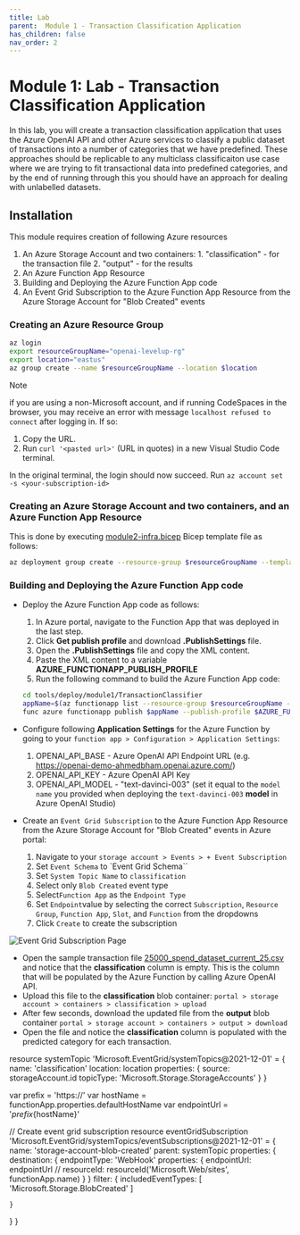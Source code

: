 ```yaml
---
title: Lab
parent:  Module 1 - Transaction Classification Application
has_children: false
nav_order: 2
---
```


# Module 1: Lab - Transaction Classification Application

In this lab, you will create a transaction classification application that uses the Azure OpenAI API and other Azure services to classify a public dataset of transactions into a number of categories that we have predefined. These approaches should be replicable to any multiclass classificaiton use case where we are trying to fit transactional data into predefined categories, and by the end of running through this you should have an approach for dealing with unlabelled datasets.

## Installation

This module requires creation of following Azure resources
  1. An Azure Storage Account and two containers: 
    1. "classification" - for the transaction file
    2. "output" - for the results
  2. An Azure Function App Resource
  3. Building and Deploying the Azure Function App code
  4. An Event Grid Subscription to the Azure Function App Resource from the Azure Storage Account for "Blob Created" events

### Creating an Azure Resource Group

```bash
az login
export resourceGroupName="openai-levelup-rg"
export location="eastus"
az group create --name $resourceGroupName --location $location
```

   > [!NOTE]
   > if you are using a non-Microsoft account, and if running CodeSpaces in the browser, you may receive an error with message `localhost refused to connect` after logging in. If so:
   > 
   > 1. Copy the URL.
   > 1. Run `curl '<pasted url>'` (URL in quotes) in a new Visual Studio Code terminal.
   > 
   > In the original terminal, the login should now succeed.
   > Run `az account set -s <your-subscription-id>`

### Creating an Azure Storage Account and two containers, and an Azure Function App Resource

This is done by executing [module2-infra.bicep](../../../tools/deploy/Module1/infra/module1-infra.bicep) Bicep template file as follows:

```bash
az deployment group create --resource-group $resourceGroupName --template-file tools/deploy/module1/infra/module1-infra.bicep
```

### Building and Deploying the Azure Function App code

* Deploy the Azure Function App code as follows:
  1. In Azure portal, navigate to the Function App that was deployed in the last step.
  2. Click **Get publish profile** and download **.PublishSettings** file.
  3. Open the **.PublishSettings** file and copy the XML content.
  4. Paste the XML content to a variable **AZURE_FUNCTIONAPP_PUBLISH_PROFILE**
  5. Run the following command to build the Azure Function App code:
  
  ```bash
  cd tools/deploy/module1/TransactionClassifier
  appName=$(az functionapp list --resource-group $resourceGroupName --query "[].name" -o tsv)
  func azure functionapp publish $appName --publish-profile $AZURE_FUNCTIONAPP_PUBLISH_PROFILE --force
  ```

* Configure following **Application Settings** for the Azure Function by going to your `function app > Configuration > Application Settings`:
  1. OPENAI_API_BASE - Azure OpenAI API Endpoint URL (e.g. https://openai-demo-ahmedbham.openai.azure.com/)
  2. OPENAI_API_KEY - Azure OpenAI API Key
  3. OPENAI_API_MODEL - "text-davinci-003" (set it equal to the `model name` you provided when deploying the `text-davinci-003` **model** in Azure OpenAI Studio)

* Create an `Event Grid Subscription` to the Azure Function App Resource from the Azure Storage Account for "Blob Created" events in Azure portal:
  1. Navigate to your `storage account > Events > + Event Subscription`
  2. Set `Event Schema` to `Event Grid Schema``
  3. Set `System Topic Name` to `classification`
  4. Select only `Blob Created` event type
  5. Select`Function App` as the `Endpoint Type`
  6. Set `Endpoint`value by selecting the correct `Subscription`, `Resource Group`, `Function App`, `Slot`, and `Function` from the dropdowns
  7. Click `Create` to create the subscription

![Event Grid Subscription Page](../../assets/images/module1/module1-create-event-subscription.png)

* Open the sample transaction file [25000_spend_dataset_current_25.csv](../../../tools/deploy/Module1/data/25000_spend_dataset_current_25.csv) and notice that the **classification** column is empty. This is the column that will be populated by the Azure Function by calling Azure OpenAI API.   	
* Upload this file to the **classification** blob container: `portal > storage account > containers > classification > upload`
* After few seconds, download the updated file from the **output** blob container `portal > storage account > containers > output > download`
* Open the file and notice the **classification** column is populated with the predicted category for each transaction.

resource systemTopic 'Microsoft.EventGrid/systemTopics@2021-12-01' = {
  name: 'classification'
  location: location
  properties: {
    source: storageAccount.id
    topicType: 'Microsoft.Storage.StorageAccounts'
  }
}

var prefix = 'https://'
var hostName = functionApp.properties.defaultHostName
var endpointUrl = '${prefix}${hostName}'

// Create event grid subscription
resource eventGridSubscription 'Microsoft.EventGrid/systemTopics/eventSubscriptions@2021-12-01' = {
  name: 'storage-account-blob-created'
  parent: systemTopic
  properties: {
    destination: {
      endpointType: 'WebHook'
      properties: {
        endpointUrl: endpointUrl
        // resourceId: resourceId('Microsoft.Web/sites', functionApp.name)
              }
    }
    filter: {
      includedEventTypes: [
        'Microsoft.Storage.BlobCreated'
      ]
      
    }
  }
}